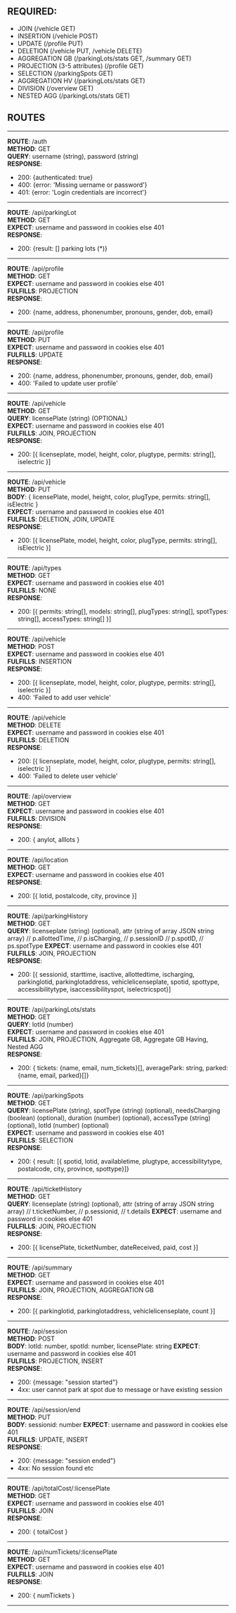 ## REQUIRED: 
- JOIN (/vehicle GET)
- INSERTION (/vehicle POST)
- UPDATE (/profile PUT)
- DELETION (/vehicle PUT, /vehicle DELETE)
- AGGREGATION GB (/parkingLots/stats GET, /summary GET)
- PROJECTION  (3-5 attributes) (/profile GET)
- SELECTION (/parkingSpots GET)
- AGGREGATION HV  (/parkingLots/stats GET)
- DIVISION (/overview GET)
- NESTED AGG (/parkingLots/stats GET)

## ROUTES
<hr/>

**ROUTE**: /auth <br/>
**METHOD**: GET  <br/>
**QUERY**: username (string), password (string)  <br/>
**RESPONSE**: 
  - 200: {authenticated: true} 
  - 400: {error: 'Missing uername or password'}
  - 401: {error: 'Login credentials are incorrect'}

<hr/>

**ROUTE**: /api/parkingLot  <br/>
**METHOD**: GET  <br/>
**EXPECT**: username and password in cookies else 401  <br/>
**RESPONSE**:
 - 200: {result: [] parking lots (*)}

<hr/>

**ROUTE**: /api/profile  <br/>
**METHOD**: GET  <br/>
**EXPECT**: username and password in cookies else 401  <br/>
**FULFILLS**: PROJECTION <br/>
**RESPONSE**:  
  - 200: {name, address, phonenumber, pronouns, gender, dob, email}

<hr/>

**ROUTE**: /api/profile  <br/>
**METHOD**: PUT  <br/>
**EXPECT**: username and password in cookies else 401  <br/>
**FULFILLS**: UPDATE  <br/>
**RESPONSE**:  
  - 200: {name, address, phonenumber, pronouns, gender, dob, email}
  - 400: 'Failed to update user profile'

<hr/>

**ROUTE**: /api/vehicle <br/>
**METHOD**: GET <br/>
**QUERY**: licensePlate (string) (OPTIONAL)  <br/>
**EXPECT**: username and password in cookies else 401 <br/>
**FULFILLS**: JOIN, PROJECTION <br/>
**RESPONSE**:
  - 200: [{ licenseplate, model, height, color, plugtype, permits: string[], iselectric }]

<hr/>

**ROUTE**: /api/vehicle <br/>
**METHOD**: PUT <br/>
**BODY**: { licensePlate, model, height, color, plugType, permits: string[], isElectric } <br/>
**EXPECT**: username and password in cookies else 401 <br/>
**FULFILLS**: DELETION, JOIN, UPDATE <br/>
**RESPONSE**:
  - 200: [{ licensePlate, model, height, color, plugType, permits: string[], isElectric }]

<hr/>

**ROUTE**: /api/types <br/>
**METHOD**: GET <br/>
**EXPECT**: username and password in cookies else 401 <br/>
**FULFILLS**: NONE <br/>
**RESPONSE**:
  - 200: [{ permits: string[], models: string[], plugTypes: string[], spotTypes: string[], accessTypes: string[] }]

<hr/>

**ROUTE**: /api/vehicle <br/>
**METHOD**: POST <br/>
**EXPECT**: username and password in cookies else 401 <br/>
**FULFILLS**: INSERTION <br/>
**RESPONSE**:   
  - 200: [{ licenseplate, model, height, color, plugtype, permits: string[], iselectric }]
  - 400: 'Failed to add user vehicle'

<hr/>

**ROUTE**: /api/vehicle <br/>
**METHOD**: DELETE <br/>
**EXPECT**: username and password in cookies else 401 <br/>
**FULFILLS**: DELETION <br/>
**RESPONSE**:
  - 200: [{ licenseplate, model, height, color, plugtype, permits: string[], iselectric }]
  - 400: 'Failed to delete user vehicle'

<hr/>

**ROUTE**: /api/overview <br/>
**METHOD**: GET <br/>
**EXPECT**: username and password in cookies else 401 <br/>
**FULFILLS**: DIVISION  <br/>
**RESPONSE**:
  - 200: { anylot, alllots }

<hr/>

**ROUTE**: /api/location <br/>
**METHOD**: GET <br/>
**EXPECT**: username and password in cookies else 401 <br/>
**RESPONSE**:
  - 200: [{ lotid, postalcode, city, province }]

<hr/>

**ROUTE**: /api/parkingHistory <br/>
**METHOD**: GET <br/>
**QUERY**: licenseplate (string) (optional), 
  attr (string of array JSON string array)
    // p.allottedTime,
    // p.isCharging,
    // p.sessionID
    // p.spotID,
    // ps.spotType
**EXPECT**: username and password in cookies else 401 <br/>
**FULFILLS**: JOIN, PROJECTION <br/>
**RESPONSE**:
  - 200: [{ sessionid, starttime, isactive, allottedtime, ischarging, parkinglotid, parkinglotaddress, 
            vehiclelicenseplate, spotid, spottype, accessibilitytype, isaccessibilityspot, iselectricspot}]

<hr/>

**ROUTE**: /api/parkingLots/stats <br/>
**METHOD**: GET <br/>
**QUERY**: lotId (number) <br/>
**EXPECT**: username and password in cookies else 401 <br/>
**FULFILLS**: JOIN, PROJECTION, Aggregate GB, Aggregate GB Having, Nested AGG <br/>
**RESPONSE**:
  - 200: { tickets: {name, email, num_tickets}[], averagePark: string, parked: {name, email, parked}[]}

<hr/>

**ROUTE**: /api/parkingSpots <br/>
**METHOD**: GET <br/>
**QUERY**: licensePlate (string), spotType (string) (optional), needsCharging (boolean) (optional), duration (number) (optional), accessType (string) (optional),
  lotId (number) (optional) <br/>
**EXPECT**: username and password in cookies else 401 <br/>
**FULFILLS**: SELECTION <br/>
**RESPONSE**:
  - 200: { result: [{ spotid, lotid, availabletime, plugtype, accessibilitytype,
                      postalcode, city, province, spottype}]}

<hr/>

**ROUTE**: /api/ticketHistory <br/>
**METHOD**: GET <br/>
**QUERY**: licenseplate (string) (optional), 
  attr (string of array JSON string array)
  // t.ticketNumber,
  // p.sessionid,
  // t.details
**EXPECT**: username and password in cookies else 401 <br/>
**FULFILLS**: JOIN, PROJECTION <br/>
**RESPONSE**:
  - 200: [{ licensePlate, ticketNumber, dateReceived, paid, cost }]

<hr/>

**ROUTE**: /api/summary <br/>
**METHOD**: GET <br/>
**EXPECT**: username and password in cookies else 401 <br/>
**FULFILLS**: JOIN, PROJECTION, AGGREGATION GB <br/>
**RESPONSE**:
  - 200: [{ parkinglotid, parkinglotaddress, vehiclelicenseplate, count }]

<hr/>

**ROUTE**: /api/session <br/>
**METHOD**: POST <br/>
**BODY**: lotId: number, spotId: number, licensePlate: string
**EXPECT**: username and password in cookies else 401 <br/>
**FULFILLS**: PROJECTION, INSERT <br/>
**RESPONSE**:
  - 200: {message: "session started"}
  - 4xx: user cannot park at spot due to message or have existing session

<hr/>

**ROUTE**: /api/session/end <br/>
**METHOD**: PUT <br/>
**BODY**: sessionid: number
**EXPECT**: username and password in cookies else 401 <br/>
**FULFILLS**: UPDATE, INSERT <br/>
**RESPONSE**:
  - 200: {message: "session ended"}
  - 4xx: No session found etc

<hr/>

**ROUTE**: /api/totalCost/:licensePlate <br/>
**METHOD**: GET <br/>
**EXPECT**: username and password in cookies else 401 <br/>
**FULFILLS**: JOIN <br/>
**RESPONSE**:
  - 200: { totalCost }

<hr/>

**ROUTE**: /api/numTickets/:licensePlate <br/>
**METHOD**: GET <br/>
**EXPECT**: username and password in cookies else 401 <br/>
**FULFILLS**: JOIN <br/>
**RESPONSE**:
  - 200: { numTickets }

<hr/>